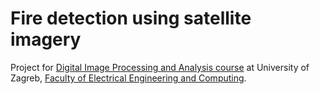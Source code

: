 # Fire detection using satellite imagery
Project for [Digital Image Processing and Analysis course](https://www.fer.unizg.hr/en/course/dipaa) at University of Zagreb, [Faculty of Electrical Engineering and Computing](https://www.fer.unizg.hr/en). 
